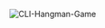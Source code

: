 

![CLI-Hangman-Game](https://socialify.git.ci/N9shant/CLI-Hangman-Game/image?language=1&owner=1&pattern=Brick%20Wall&stargazers=1&theme=Dark)
